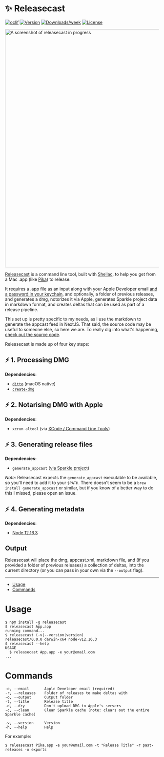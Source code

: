 # ✨ Releasecast

[![oclif](https://img.shields.io/badge/cli-oclif-brightgreen.svg)](https://oclif.io)
[![Version](https://img.shields.io/npm/v/releasecast.svg)](https://npmjs.org/package/releasecast)
[![Downloads/week](https://img.shields.io/npm/dw/releasecast.svg)](https://npmjs.org/package/releasecast)
[![License](https://img.shields.io/npm/l/releasecast.svg)](https://github.com/superhighfives/releasecast/blob/master/package.json)

<img width="780" alt="A screenshot of releasecast in progress" src="https://user-images.githubusercontent.com/449385/104969449-57789a00-59e0-11eb-8ee2-eeb279ed4123.png">

[Releasecast](https://www.npmjs.com/package/releasecast) is a command line tool, built with [Shellac](https://www.npmjs.com/package/shellac), to help you get from a Mac .app (like [Pika](https://superhighfives.com/pika)) to release.

It requires a .app file as an input along with your Apple Developer email [and a password in your keychain](https://developer.apple.com/documentation/xcode/notarizing_macos_software_before_distribution/customizing_the_notarization_workflow#3087734), and optionally, a folder of previous releases, and generates a dmg, notorizes it via Apple, generates Sparkle project data in markdown format, and creates deltas that can be used as part of a release pipeline.

This set up is pretty specific to my needs, as I use the markdown to generate the appcast feed in NextJS. That said, the source code may be useful to someone else, so here we are. To really dig into what's happening, [check out the source code](https://github.com/superhighfives/releasecast/blob/main/src/index.ts).

Releasecast is made up of four key steps:

## ⚡️ 1. Processing DMG

**Dependencies:**
- [`ditto`](https://ss64.com/osx/ditto.html) (macOS native)
- [`create-dmg`](https://github.com/sindresorhus/create-dmg)

## ⚡️ 2. Notarising DMG with Apple

**Dependencies:**
- `xcrun altool` (via [XCode / Command Line Tools](https://developer.apple.com/downloads/))

## ⚡️ 3. Generating release files

**Dependencies:**
- `generate_appcast` ([via Sparkle project](https://sparkle-project.org/))

*Note:* Releasecast expects the `generate_appcast` executable to be available, so you'll need to add it to your `$PATH`. There doesn't seem to be a `brew install generate_appcast` or similar, but if you know of a better way to do this I missed, please open an issue.

## ⚡️ 4. Generating metadata

**Dependencies:**
- [Node 12.16.3](https://nodejs.org/en/blog/release/v12.16.3/)

## Output

Releasecast will place the dmg, appcast.xml, markdown file, and (if you provided a folder of previous releases) a collection of deltas, into the current directory (or you can pass in your own via the `--output` flag).

---

* [Usage](#usage)
* [Commands](#commands)

# Usage
```sh-session
$ npm install -g releasecast
$ releasecast App.app
running command...
$ releasecast (-v|--version|version)
releasecast/0.0.0 darwin-x64 node-v12.16.3
$ releasecast --help
USAGE
  $ releasecast App.app -e your@email.com
...
```

# Commands
```
-e, --email       Apple Developer email (required)
-r, --releases    Folder of releases to make deltas with
-o, --output      Output folder
-t, --title       Release title
-d, --dry         Don't upload DMG to Apple's servers
-c, --clean       Clean Sparkle cache (note: clears out the entire Sparkle cache)

-v, --version     Version
-h, --help        Help
```

For example:
```
$ releasecast Pika.app -e your@email.com -t "Release Title" -r past-releases -o exports
```
